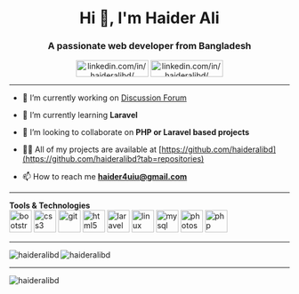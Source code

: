 <h1 align="center">Hi 👋, I'm Haider Ali</h1>
<h3 align="center">A passionate web developer from Bangladesh</h3>
<p align="center">
<a href="https://linkedin.com/in/linkedin.com/in/haideralibd/" target="blank"><img align="center" src="https://cdn.jsdelivr.net/npm/simple-icons@3.0.1/icons/linkedin.svg" alt="linkedin.com/in/haideralibd/" height="30" width="130" /></a>
<a href="https://github.com/haideralibd/" target="blank"><img align="center" src="https://cdn.jsdelivr.net/npm/simple-icons@3.0.1/icons/github.svg" alt="linkedin.com/in/haideralibd/" height="30" width="130" /></a>

</p>
<hr>

- 🔭 I’m currently working on [Discussion Forum](https://github.com/haideralibd/Discussion_Forum)

- 🌱 I’m currently learning **Laravel**

- 👯 I’m looking to collaborate on **PHP or Laravel based projects**

- 👨‍💻 All of my projects are available at [https://github.com/haideralibd](https://github.com/haideralibd?tab=repositories)

- 📫 How to reach me **haider4uiu@gmail.com**
<hr>


<p align="left"><b>Tools & Technologies</b><br><img src="https://devicons.github.io/devicon/devicon.git/icons/bootstrap/bootstrap-plain.svg" alt="bootstrap" width="40" height="40"/> <img src="https://devicons.github.io/devicon/devicon.git/icons/css3/css3-original-wordmark.svg" alt="css3" width="40" height="40"/> <img src="https://www.vectorlogo.zone/logos/git-scm/git-scm-icon.svg" alt="git" width="40" height="40"/> <img src="https://devicons.github.io/devicon/devicon.git/icons/html5/html5-original-wordmark.svg" alt="html5" width="40" height="40"/> <img src="https://devicons.github.io/devicon/devicon.git/icons/laravel/laravel-plain-wordmark.svg" alt="laravel" width="40" height="40"/> <img src="https://devicons.github.io/devicon/devicon.git/icons/linux/linux-original.svg" alt="linux" width="40" height="40"/> <img src="https://devicons.github.io/devicon/devicon.git/icons/mysql/mysql-original-wordmark.svg" alt="mysql" width="40" height="40"/> <img src="https://devicons.github.io/devicon/devicon.git/icons/photoshop/photoshop-plain.svg" alt="photoshop" width="40" height="40"/> <img src="https://devicons.github.io/devicon/devicon.git/icons/php/php-original.svg" alt="php" width="40" height="40"/></p>

<hr>
<div>
<p><img align="left" src="https://github-readme-stats.vercel.app/api/top-langs/?username=haideralibd&layout=compact&hide=html" alt="haideralibd" /></p>
<p><img align="center" src="https://github-readme-stats.vercel.app/api?username=haideralibd&show_icons=true" alt="haideralibd" /></p>
</div>
<hr>


<p align="left"> <img src="https://komarev.com/ghpvc/?username=haideralibd" alt="haideralibd" /> </p>
